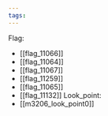 ```yaml
---
tags:
---
```

Flag:
- [[flag_11066]]
- [[flag_11064]]
- [[flag_11067]]
- [[flag_11259]]
- [[flag_11065]]
- [[flag_11132]]
Look_point:
- [[m3206_look_point0]]
